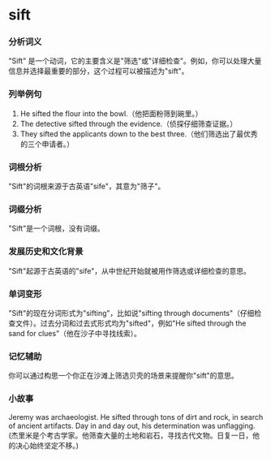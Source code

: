 # sift

### 分析词义

  

"Sift" 是一个动词，它的主要含义是"筛选"或"详细检查"。例如，你可以处理大量信息并选择最重要的部分，这个过程可以被描述为"sift"。

  

### 列举例句

  

1.  He sifted the flour into the bowl.（他把面粉筛到碗里。）
2.  The detective sifted through the evidence.（侦探仔细筛查证据。）
3.  They sifted the applicants down to the best three.（他们筛选出了最优秀的三个申请者。）

  

### 词根分析

  

"Sift"的词根来源于古英语"sife"，其意为"筛子"。

  

### 词缀分析

  

"Sift"是一个词根，没有词缀。

  

### 发展历史和文化背景

  

"Sift"起源于古英语的"sife"，从中世纪开始就被用作筛选或详细检查的意思。

  

### 单词变形

  

"Sift"的现在分词形式为"sifting"，比如说"sifting through documents"（仔细检查文件）。过去分词和过去式形式均为"sifted"，例如"He sifted through the sand for clues"（他在沙子中寻找线索）。

  

### 记忆辅助

  

你可以通过构思一个你正在沙滩上筛选贝壳的场景来提醒你"sift"的意思。

  

### 小故事

  

Jeremy was archaeologist. He sifted through tons of dirt and rock, in search of ancient artifacts. Day in and day out, his determination was unflagging.(杰里米是个考古学家。他筛查大量的土地和岩石，寻找古代文物。日复一日，他的决心始终坚定不移。)
